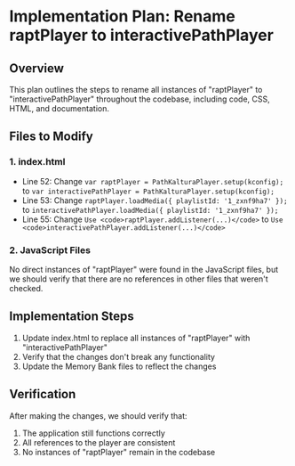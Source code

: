 # Implementation Plan: Rename raptPlayer to interactivePathPlayer

## Overview
This plan outlines the steps to rename all instances of "raptPlayer" to "interactivePathPlayer" throughout the codebase, including code, CSS, HTML, and documentation.

## Files to Modify

### 1. index.html
- Line 52: Change `var raptPlayer = PathKalturaPlayer.setup(kconfig);` to `var interactivePathPlayer = PathKalturaPlayer.setup(kconfig);`
- Line 53: Change `raptPlayer.loadMedia({ playlistId: '1_zxnf9ha7' });` to `interactivePathPlayer.loadMedia({ playlistId: '1_zxnf9ha7' });`
- Line 55: Change `Use <code>raptPlayer.addListener(...)</code>` to `Use <code>interactivePathPlayer.addListener(...)</code>`

### 2. JavaScript Files
No direct instances of "raptPlayer" were found in the JavaScript files, but we should verify that there are no references in other files that weren't checked.

## Implementation Steps

1. Update index.html to replace all instances of "raptPlayer" with "interactivePathPlayer"
2. Verify that the changes don't break any functionality
3. Update the Memory Bank files to reflect the changes

## Verification

After making the changes, we should verify that:
1. The application still functions correctly
2. All references to the player are consistent
3. No instances of "raptPlayer" remain in the codebase